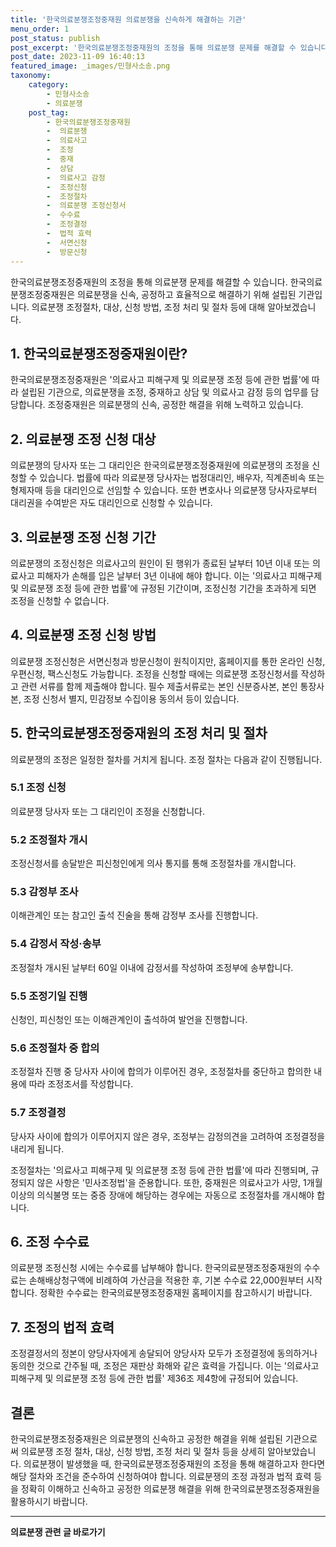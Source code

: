 ```yaml
---
title: '한국의료분쟁조정중재원 의료분쟁을 신속하게 해결하는 기관'
menu_order: 1
post_status: publish
post_excerpt: '한국의료분쟁조정중재원의 조정을 통해 의료분쟁 문제를 해결할 수 있습니다. 한국의료분쟁조정중재원은 의료분쟁을 신속, 공정하고 효율적으로 해결하기 위해 설립된 기관입니다. 의료분쟁 조정절차, 대상, 신청 방법, 조정 처리 및 절차 등에 대해 알아보겠습니다.'
post_date: 2023-11-09 16:40:13
featured_image: _images/민형사소송.png
taxonomy:
    category:
        - 민형사소송
        - 의료분쟁
    post_tag:
        - 한국의료분쟁조정중재원
        -  의료분쟁
        -  의료사고
        -  조정
        -  중재
        -  상담
        -  의료사고 감정
        -  조정신청
        -  조정절차
        -  의료분쟁 조정신청서
        -  수수료
        -  조정결정
        -  법적 효력
        -  서면신청
        -  방문신청
---
```



한국의료분쟁조정중재원의 조정을 통해 의료분쟁 문제를 해결할 수 있습니다. 한국의료분쟁조정중재원은 의료분쟁을 신속, 공정하고 효율적으로 해결하기 위해 설립된 기관입니다. 의료분쟁 조정절차, 대상, 신청 방법, 조정 처리 및 절차 등에 대해 알아보겠습니다.

## 1. 한국의료분쟁조정중재원이란?

한국의료분쟁조정중재원은 '의료사고 피해구제 및 의료분쟁 조정 등에 관한 법률'에 따라 설립된 기관으로, 의료분쟁을 조정, 중재하고 상담 및 의료사고 감정 등의 업무를 담당합니다. 조정중재원은 의료분쟁의 신속, 공정한 해결을 위해 노력하고 있습니다.

## 2. 의료분쟁 조정 신청 대상

의료분쟁의 당사자 또는 그 대리인은 한국의료분쟁조정중재원에 의료분쟁의 조정을 신청할 수 있습니다. 법률에 따라 의료분쟁 당사자는 법정대리인, 배우자, 직계존비속 또는 형제자매 등을 대리인으로 선임할 수 있습니다. 또한 변호사나 의료분쟁 당사자로부터 대리권을 수여받은 자도 대리인으로 신청할 수 있습니다.

## 3. 의료분쟁 조정 신청 기간

의료분쟁의 조정신청은 의료사고의 원인이 된 행위가 종료된 날부터 10년 이내 또는 의료사고 피해자가 손해를 입은 날부터 3년 이내에 해야 합니다. 이는 '의료사고 피해구제 및 의료분쟁 조정 등에 관한 법률'에 규정된 기간이며, 조정신청 기간을 초과하게 되면 조정을 신청할 수 없습니다.

## 4. 의료분쟁 조정 신청 방법

의료분쟁 조정신청은 서면신청과 방문신청이 원칙이지만, 홈페이지를 통한 온라인 신청, 우편신청, 팩스신청도 가능합니다. 조정을 신청할 때에는 의료분쟁 조정신청서를 작성하고 관련 서류를 함께 제출해야 합니다. 필수 제출서류로는 본인 신분증사본, 본인 통장사본, 조정 신청서 별지, 민감정보 수집이용 동의서 등이 있습니다.

## 5. 한국의료분쟁조정중재원의 조정 처리 및 절차

의료분쟁의 조정은 일정한 절차를 거치게 됩니다. 조정 절차는 다음과 같이 진행됩니다.

### 5.1 조정 신청
의료분쟁 당사자 또는 그 대리인이 조정을 신청합니다.

### 5.2 조정절차 개시
조정신청서를 송달받은 피신청인에게 의사 통지를 통해 조정절차를 개시합니다.

### 5.3 감정부 조사
이해관계인 또는 참고인 출석 진술을 통해 감정부 조사를 진행합니다.

### 5.4 감정서 작성·송부
조정절차 개시된 날부터 60일 이내에 감정서를 작성하여 조정부에 송부합니다.

### 5.5 조정기일 진행
신청인, 피신청인 또는 이해관계인이 출석하여 발언을 진행합니다.

### 5.6 조정절차 중 합의
조정절차 진행 중 당사자 사이에 합의가 이루어진 경우, 조정절차를 중단하고 합의한 내용에 따라 조정조서를 작성합니다.

### 5.7 조정결정
당사자 사이에 합의가 이루어지지 않은 경우, 조정부는 감정의견을 고려하여 조정결정을 내리게 됩니다.

조정절차는 '의료사고 피해구제 및 의료분쟁 조정 등에 관한 법률'에 따라 진행되며, 규정되지 않은 사항은 '민사조정법'을 준용합니다. 또한, 중재원은 의료사고가 사망, 1개월 이상의 의식불명 또는 중증 장애에 해당하는 경우에는 자동으로 조정절차를 개시해야 합니다.

## 6. 조정 수수료

의료분쟁 조정신청 시에는 수수료를 납부해야 합니다. 한국의료분쟁조정중재원의 수수료는 손해배상청구액에 비례하여 가산금을 적용한 후, 기본 수수료 22,000원부터 시작합니다. 정확한 수수료는 한국의료분쟁조정중재원 홈페이지를 참고하시기 바랍니다.

## 7. 조정의 법적 효력

조정결정서의 정본이 양당사자에게 송달되어 양당사자 모두가 조정결정에 동의하거나 동의한 것으로 간주될 때, 조정은 재판상 화해와 같은 효력을 가집니다. 이는 '의료사고 피해구제 및 의료분쟁 조정 등에 관한 법률' 제36조 제4항에 규정되어 있습니다.

## 결론

한국의료분쟁조정중재원은 의료분쟁의 신속하고 공정한 해결을 위해 설립된 기관으로써 의료분쟁 조정 절차, 대상, 신청 방법, 조정 처리 및 절차 등을 상세히 알아보았습니다. 의료분쟁이 발생했을 때, 한국의료분쟁조정중재원의 조정을 통해 해결하고자 한다면 해당 절차와 조건을 준수하여 신청하여야 합니다. 의료분쟁의 조정 과정과 법적 효력 등을 정확히 이해하고 신속하고 공정한 의료분쟁 해결을 위해 한국의료분쟁조정중재원을 활용하시기 바랍니다.
<!-- wp:separator -->
<hr class="wp-block-separator has-alpha-channel-opacity"/>
<!-- /wp:separator -->

<!-- wp:group {"backgroundColor":"base","layout":{"type":"constrained"}} -->
<div class="wp-block-group has-base-background-color has-background"><!-- wp:paragraph {"align":"center","fontSize":"medium"} -->
<p class="has-text-align-center has-large-font-size"><strong>의료분쟁 관련 글 바로가기</strong></p>
<!-- /wp:paragraph -->


<!-- wp:latest-posts
{"categories":[{"id":19793,"count":19,"description":"","link":"https://uknowlaw.com/category/%ec%9d%98%eb%a3%8c%eb%b6%84%ec%9f%81/","name":"의료분쟁","slug":"의료분쟁","taxonomy":"category","parent":0,"meta":[],"_links":{"self":[{"href":"https://uknowlaw.com/wp-json/wp/v2/categories/19793"}],"collection":[{"href":"https://uknowlaw.com/wp-json/wp/v2/categories"}],"about":[{"href":"https://uknowlaw.com/wp-json/wp/v2/taxonomies/category"}],"wp:post_type":[{"href":"https://uknowlaw.com/wp-json/wp/v2/posts?categories=19793"}],"curies":[{"name":"wp","href":"https://api.w.org/{rel}","templated":true}]}}],"postsToShow":100,"excerptLength":28,"postLayout":"grid","columns":2,"featuredImageAlign":"left","featuredImageSizeSlug":"large","fontSize":"small"} /--></div>
<!-- /wp:group -->